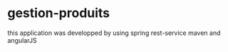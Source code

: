 # gestion-produits
this application was developped by using spring rest-service maven and angularJS
